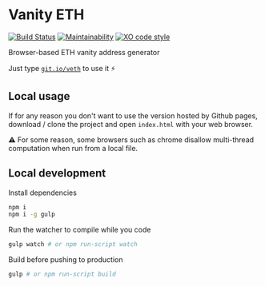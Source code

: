 # Vanity ETH

[![Build Status](https://travis-ci.org/bokub/vanity-eth.svg?branch=master)](https://travis-ci.org/bokub/vanity-eth)
[![Maintainability](https://api.codeclimate.com/v1/badges/818874f09ea56c310072/maintainability)](https://codeclimate.com/github/bokub/vanity-eth/maintainability)
[![XO code style](https://img.shields.io/badge/code_style-XO-5ed9c7.svg)](https://github.com/sindresorhus/xo)

Browser-based ETH vanity address generator

Just type [`git.io/veth`](https://git.io/veth) to use it ⚡️

## Local usage

If for any reason you don't want to use the version hosted by Github pages, download / clone the project and open `index.html` with your web browser.

⚠ For some reason, some browsers such as chrome disallow multi-thread computation when run from a local file.

## Local development

Install dependencies

```sh
npm i
npm i -g gulp
```

Run the watcher to compile while you code

```sh
gulp watch # or npm run-script watch
```

Build before pushing to production

```sh
gulp # or npm run-script build
```
